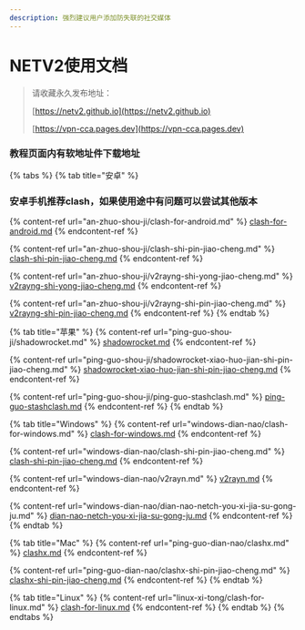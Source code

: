 ```yaml
---
description: 强烈建议用户添加防失联的社交媒体
---
```


# NETV2使用文档

> 请收藏永久发布地址：
>
> [https://netv2.github.io](https://netv2.github.io)
>
> [https://vpn-cca.pages.dev](https://vpn-cca.pages.dev)

### 教程页面内有软地址件下载地址

{% tabs %}
{% tab title="安卓" %}
### 安卓手机推荐clash，如果使用途中有问题可以尝试其他版本

{% content-ref url="an-zhuo-shou-ji/clash-for-android.md" %}
[clash-for-android.md](an-zhuo-shou-ji/clash-for-android.md)
{% endcontent-ref %}

{% content-ref url="an-zhuo-shou-ji/clash-shi-pin-jiao-cheng.md" %}
[clash-shi-pin-jiao-cheng.md](an-zhuo-shou-ji/clash-shi-pin-jiao-cheng.md)
{% endcontent-ref %}

{% content-ref url="an-zhuo-shou-ji/v2rayng-shi-yong-jiao-cheng.md" %}
[v2rayng-shi-yong-jiao-cheng.md](an-zhuo-shou-ji/v2rayng-shi-yong-jiao-cheng.md)
{% endcontent-ref %}

{% content-ref url="an-zhuo-shou-ji/v2rayng-shi-pin-jiao-cheng.md" %}
[v2rayng-shi-pin-jiao-cheng.md](an-zhuo-shou-ji/v2rayng-shi-pin-jiao-cheng.md)
{% endcontent-ref %}
{% endtab %}

{% tab title="苹果" %}
{% content-ref url="ping-guo-shou-ji/shadowrocket.md" %}
[shadowrocket.md](ping-guo-shou-ji/shadowrocket.md)
{% endcontent-ref %}

{% content-ref url="ping-guo-shou-ji/shadowrocket-xiao-huo-jian-shi-pin-jiao-cheng.md" %}
[shadowrocket-xiao-huo-jian-shi-pin-jiao-cheng.md](ping-guo-shou-ji/shadowrocket-xiao-huo-jian-shi-pin-jiao-cheng.md)
{% endcontent-ref %}

{% content-ref url="ping-guo-shou-ji/ping-guo-stashclash.md" %}
[ping-guo-stashclash.md](ping-guo-shou-ji/ping-guo-stashclash.md)
{% endcontent-ref %}
{% endtab %}

{% tab title="Windows" %}
{% content-ref url="windows-dian-nao/clash-for-windows.md" %}
[clash-for-windows.md](windows-dian-nao/clash-for-windows.md)
{% endcontent-ref %}

{% content-ref url="windows-dian-nao/clash-shi-pin-jiao-cheng.md" %}
[clash-shi-pin-jiao-cheng.md](windows-dian-nao/clash-shi-pin-jiao-cheng.md)
{% endcontent-ref %}

{% content-ref url="windows-dian-nao/v2rayn.md" %}
[v2rayn.md](windows-dian-nao/v2rayn.md)
{% endcontent-ref %}

{% content-ref url="windows-dian-nao/dian-nao-netch-you-xi-jia-su-gong-ju.md" %}
[dian-nao-netch-you-xi-jia-su-gong-ju.md](windows-dian-nao/dian-nao-netch-you-xi-jia-su-gong-ju.md)
{% endcontent-ref %}
{% endtab %}

{% tab title="Mac" %}
{% content-ref url="ping-guo-dian-nao/clashx.md" %}
[clashx.md](ping-guo-dian-nao/clashx.md)
{% endcontent-ref %}

{% content-ref url="ping-guo-dian-nao/clashx-shi-pin-jiao-cheng.md" %}
[clashx-shi-pin-jiao-cheng.md](ping-guo-dian-nao/clashx-shi-pin-jiao-cheng.md)
{% endcontent-ref %}
{% endtab %}

{% tab title="Linux" %}
{% content-ref url="linux-xi-tong/clash-for-linux.md" %}
[clash-for-linux.md](linux-xi-tong/clash-for-linux.md)
{% endcontent-ref %}
{% endtab %}
{% endtabs %}
